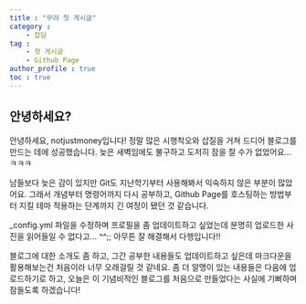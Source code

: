 ```yaml
---
title : "무려 첫 게시글"
category : 
    - 잡담
tag : 
    - 첫 게시글
    - Github Page
author_profile : true
toc : true
---
```


## 안녕하세요?
 
 안녕하세요, notjustmoney입니다! 정말 많은 시행착오와 삽질을 거쳐 드디어 블로그를 만드는 데에 성공했습니다. 늦은 새벽임에도 불구하고 도저히 잠을 잘 수가 없었어요...ㅋㅋㅋ 

 남들보다 늦은 감이 있지만 Git도 지난학기부터 사용해봐서 익숙하지 않은 부분이 많았어요. 그래서 개념부터 명령어까지 다시 공부하고, Github Page를 호스팅하는 방법부터 지킬 테마 적용하는 단계까지 긴 여정이 됐던 것 같습니다. 

 _config.yml 파일을 수정하며 프로필을 좀 업데이트하고 싶었는데 분명히 업로드한 사진을 읽어들일 수 없다고... ^^;; 아무튼 잘 해결해서 다행입니다!!

 블로그에 대한 소개도 좀 하고, 그간 공부한 내용들도 업데이트하고 싶은데 마크다운을 활용해보는건 처음이라 너무 오래걸릴 것 같네요. 좀 더 알맹이 있는 내용들은 다음에 업로드하기로 하고, 오늘은 이 기념비적인 블로그를 처음으로 만들었다는 사실에 기뻐하며 잠들도록 하겠습니다!
